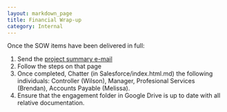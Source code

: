```yaml
---
layout: markdown_page
title: Financial Wrap-up
category: Internal
---
```


Once the SOW items have been delivered in full:
1. Send the [project summary e-mail](https://github.com/daijapan/test/tree/master/customer-success/implmentation-engineering/workflows/project_execution/project-summary.html.md)
1. Follow the steps on that page
1. Once completed, Chatter (in Salesforce/index.html.md) the following individuals: Controller (Wilson), Manager, Profesional Services (Brendan), Accounts Payable (Melissa).
1. Ensure that the engagement folder in Google Drive is up to date with all relative documentation.